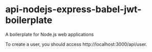 # api-nodejs-express-babel-jwt-boilerplate
A boilerplate for Node.js web applications


To create a user, you should access http://localhost:3000/api/user.